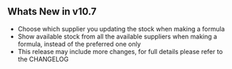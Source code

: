 Whats New in v10.7
--------------------------
- Choose which supplier you updating the stock when making a formula
- Show available stock from all the available suppliers when making a formula, instead of the preferred one only
- This release may include more changes, for full details please refer to the CHANGELOG
